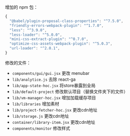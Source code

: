增加的 npm 包：
```javascript
{
  "@babel/plugin-proposal-class-properties": "^7.5.0",
  "friendly-errors-webpack-plugin": "^1.7.0",
  "less": "^3.9.0",
  "less-loader": "^5.0.0",
  "mini-css-extract-plugin": "^0.7.0",
  "optimize-css-assets-webpack-plugin": "^5.0.3",
  "url-loader": "^2.0.1",
}
```

修改的文件：

- `components/gui/gui.jsx` 更改 menubar
- `lib/analytice.js` 去除 react-ga
- `lib/app-state-hoc.jsx` 将store暴露到全局 
- `lib/default-project` 修改默认项目（替换文件夹下的文件）
- `lib/vm-manager-hoc.jsx` 增加加载缓存项目
- `lib/libraries` 增加素材
- `lib/project-fetcher-hoc.jsx` 更改cdn地址
- `lib/storage.js` 更改cdn地址
- `container/library-item.jsx` 更改cdn地址
- `components/monitor` 修改样式